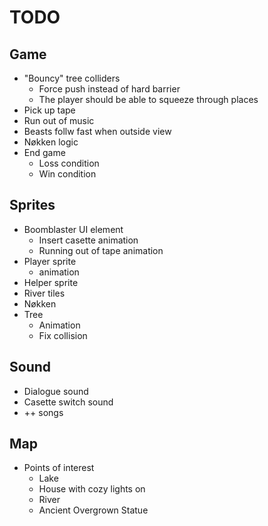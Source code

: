# TODO

## Game

- "Bouncy" tree colliders
  - Force push instead of hard barrier
  - The player should be able to squeeze through places
- Pick up tape
- Run out of music
- Beasts follw fast when outside view
- Nøkken logic
- End game
  - Loss condition
  - Win condition

## Sprites

- Boomblaster UI element
  - Insert casette animation
  - Running out of tape animation
- Player sprite
  - animation
- Helper sprite
- River tiles
- Nøkken
- Tree
  - Animation
  - Fix collision

## Sound

- Dialogue sound
- Casette switch sound
- ++ songs

## Map

- Points of interest
  - Lake
  - House with cozy lights on
  - River
  - Ancient Overgrown Statue
